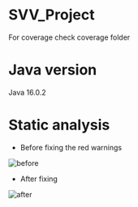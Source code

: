 # SVV_Project
For coverage check coverage folder
# Java version 
Java 16.0.2
# Static analysis
  - Before fixing the red warnings
  
 ![before](https://user-images.githubusercontent.com/67190949/142994301-e10d0ccd-96d6-4664-92f2-714a65d87b4c.png)
 - After fixing
 
![after](https://user-images.githubusercontent.com/67190949/142994490-4a55792d-b32e-4975-83f5-cae28966915b.png)

